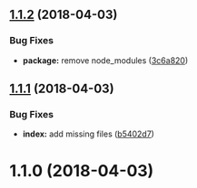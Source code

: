 <a name="1.1.2"></a>
## [1.1.2](https://github.com/InCuca/masks/compare/v1.1.1...v1.1.2) (2018-04-03)


### Bug Fixes

* **package:** remove node_modules ([3c6a820](https://github.com/InCuca/masks/commit/3c6a820))



<a name="1.1.1"></a>
## [1.1.1](https://github.com/InCuca/masks/compare/v1.1.0...v1.1.1) (2018-04-03)


### Bug Fixes

* **index:** add missing files ([b5402d7](https://github.com/InCuca/masks/commit/b5402d7))



<a name="1.1.0"></a>
# 1.1.0 (2018-04-03)




